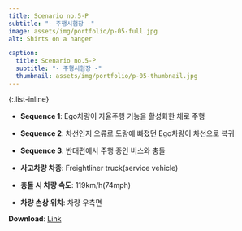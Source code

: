 ```yaml
---
title: Scenario no.5-P
subtitle: "- 주행시험장 -"
image: assets/img/portfolio/p-05-full.jpg
alt: Shirts on a hanger

caption:
  title: Scenario no.5-P
  subtitle: "- 주행시험장 -"
  thumbnail: assets/img/portfolio/p-05-thumbnail.jpg
--- 
```


{:.list-inline}
- **Sequence 1**: Ego차량이 자율주행 기능을 활성화한 채로 주행
- **Sequence 2**: 차선인지 오류로 도랑에 빠졌던 Ego차량이 차선으로 복귀
- **Sequence 3**: 반대편에서 주행 중인 버스와 충돌

- **사고차량 차종**: Freightliner truck(service vehicle)
- **충돌 시 차량 속도**: 119km/h(74mph)
- **차량 손상 위치**: 차량 우측면

**Download**: [Link  ]()